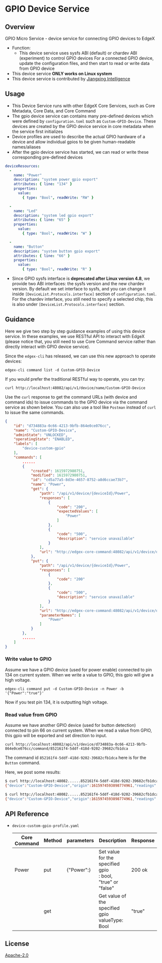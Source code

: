 # GPIO Device Service
## Overview
GPIO Micro Service - device service for connecting GPIO devices to EdgeX

- Function:
  - This device service uses sysfs ABI (default) or chardev ABI (experiment) to control GPIO devices
  For a connected GPIO device, update the configuration files, and then start to read or write data from GPIO device
- This device service **ONLY works on Linux system**
- This device service is contributed by [Jiangxing Intelligence](https://www.jiangxingai.com)


## Usage
- This Device Service runs with other EdgeX Core Services, such as Core Metadata, Core Data, and Core Command
- The gpio device service can contains many pre-defined devices which were defined by `configuration.toml` such as `Custom-GPIO-Device`. These devices are created by the GPIO device service in core metadata when the service first initializes
- Device profiles are used to describe the actual GPIO hardware of a device and allow individual gpios to be given human-readable names/aliases
- After the gpio device service has started, we can read or write these corresponding pre-defined devices

```yaml
deviceResources:
  -
    name: "Power"
    description: "system power gpio export"
    attributes: { line: "134" }
    properties:
      value:
        { type: "Bool", readWrite: "RW" }

  -
    name: "Led"
    description: "system led gpio export"
    attributes: { line: "65" }
    properties:
      value:
        { type: "Bool", readWrite: "W" }

  -
    name: "Button"
    description: "system button gpio export"
    attributes: { line: "66" }
    properties:
      value:
        { type: "Bool", readWrite: "R" }
```

- Since GPIO sysfs interface is **deprecated after Linux version 4.8**, we provide two ABI interfaces: the sysfs version and the new chardev version. By default we set interface to sysfs, and you can change it inside `[DeviceList.Protocols.interface]` section of `configuration.toml`. For the chardev interface, you still need to specify a selected chip, this is also under `[DeviceList.Protocols.interface]` section.

## Guidance
Here we give two step by step guidance examples of using this device service. In these examples, we use RESTful API to interact with EdgeX (please notice that, you still need to use Core Command service rather than directly interact with GPIO device service).

Since the `edgex-cli` has released, we can use this new approach to operate devices:

`edgex-cli command list -d Custom-GPIO-Device`

If you would prefer the traditional RESTful way to operate, you can try:

`curl http://localhost:48082/api/v1/device/name/Custom-GPIO-Device`

Use the `curl` response to get the command URLs (with device and command ids) to issue commands to the GPIO device via the command service as shown below. You can also use a tool like `Postman` instead of `curl` to issue the same commands.

```json
{
    "id": "d734883a-0c66-4213-9bfb-864e0ce076cc",
    "name": "Custom-GPIO-Device",
    "adminState": "UNLOCKED",
    "operatingState": "ENABLED",
    "labels": [
        "device-custom-gpio"
    ],
    "commands": [
        ......
        {
            "created": 1615972980751,
            "modified": 1615972980751,
            "id": "cd5a77a5-8d3e-4657-8752-a8d6ccae73b7",
            "name": "Power",
            "get": {
                "path": "/api/v1/device/{deviceId}/Power",
                "responses": [
                    {
                        "code": "200",
                        "expectedValues": [
                            "Power"
                        ]
                    },
                    {
                        "code": "500",
                        "description": "service unavailable"
                    }
                ],
                "url": "http://edgex-core-command:48082/api/v1/device/d734883a-0c66-4213-9bfb-864e0ce076cc/command/cd5a77a5-8d3e-4657-8752-a8d6ccae73b7"
            },
            "put": {
                "path": "/api/v1/device/{deviceId}/Power",
                "responses": [
                    {
                        "code": "200"
                    },
                    {
                        "code": "500",
                        "description": "service unavailable"
                    }
                ],
                "url": "http://edgex-core-command:48082/api/v1/device/d734883a-0c66-4213-9bfb-864e0ce076cc/command/cd5a77a5-8d3e-4657-8752-a8d6ccae73b7",
                "parameterNames": [
                    "Power"
                ]
            }
        },
		......
    ]
}
```



### Write value to GPIO
Assume we have a GPIO device (used for power enable) connected to pin 134 on current system. When we write a value to GPIO, this gpio will give a high voltage.

```shell
edgex-cli command put -d Custom-GPIO-Device -n Power -b '{"Power":"true"}'
```

Now if you test pin 134, it is outputting high voltage.


### Read value from GPIO
Assume we have another GPIO device (used for button detection) connected to pin 66 on current system. When we read a value from GPIO, this gpio will be exported and set direction to input.

```shell
curl http://localhost:48082/api/v1/device/d734883a-0c66-4213-9bfb-864e0ce076cc/command/852161f4-5ddf-418d-9202-39682cfb1dca
```

The command id `852161f4-5ddf-418d-9202-39682cfb1dca` here is for the `Button` command.

Here, we post some results:

```bash
$ curl http://localhost:48082......852161f4-5ddf-418d-9202-39682cfb1dca
{"device":"Custom-GPIO-Device","origin":1615974593898774961,"readings":[{"origin":1615974593893644001,"device":"Custom-GPIO-Device","name":"Button","value":"false","valueType":"Bool"}],"EncodedEvent":null}

$ curl http://localhost:48082......852161f4-5ddf-418d-9202-39682cfb1dca
{"device":"Custom-GPIO-Device","origin":1615974593898774961,"readings":[{"origin":1615974593893644001,"device":"Custom-GPIO-Device","name":"Button","value":"true","valueType":"Bool"}],"EncodedEvent":null}
```



## API Reference

- `device-custom-gpio-profile.yaml`

  | Core Command | Method | parameters        | Description                                                  | Response |
  | ------------ | ------ | ----------------- | ------------------------------------------------------------ | -------- |
  | Power        | put    | {"Power":<value>} | Set value for the specified gpio<br/><value>: bool, "true" or "false" | 200 ok   |
  |              | get    |                   | Get value of the specified gpio<br/>valueType: Bool          | "true"   |



## License
[Apache-2.0](LICENSE)

